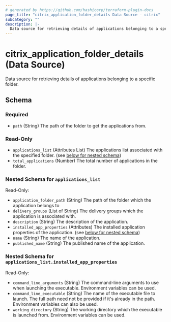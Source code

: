 ```yaml
---
# generated by https://github.com/hashicorp/terraform-plugin-docs
page_title: "citrix_application_folder_details Data Source - citrix"
subcategory: ""
description: |-
  Data source for retrieving details of applications belonging to a specific folder.
---
```


# citrix_application_folder_details (Data Source)

Data source for retrieving details of applications belonging to a specific folder.



<!-- schema generated by tfplugindocs -->
## Schema

### Required

- `path` (String) The path of the folder to get the applications from.

### Read-Only

- `applications_list` (Attributes List) The applications list associated with the specified folder. (see [below for nested schema](#nestedatt--applications_list))
- `total_applications` (Number) The total number of applications in the folder.

<a id="nestedatt--applications_list"></a>
### Nested Schema for `applications_list`

Read-Only:

- `application_folder_path` (String) The path of the folder which the application belongs to
- `delivery_groups` (List of String) The delivery groups which the application is associated with.
- `description` (String) The description of the application.
- `installed_app_properties` (Attributes) The installed application properties of the application. (see [below for nested schema](#nestedatt--applications_list--installed_app_properties))
- `name` (String) The name of the application.
- `published_name` (String) The published name of the application.

<a id="nestedatt--applications_list--installed_app_properties"></a>
### Nested Schema for `applications_list.installed_app_properties`

Read-Only:

- `command_line_arguments` (String) The command-line arguments to use when launching the executable. Environment variables can be used.
- `command_line_executable` (String) The name of the executable file to launch. The full path need not be provided if it's already in the path. Environment variables can also be used.
- `working_directory` (String) The working directory which the executable is launched from. Environment variables can be used.


